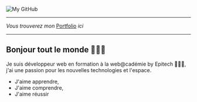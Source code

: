 ![My GitHub](https://user-images.githubusercontent.com/83210854/144868960-8bf6f909-568d-4852-a8bd-7f7e89fd057b.png)

------------------------------------------

*Vous trouverez mon* [Portfolio](https://corentinnrd.github.io/Portfolio-Corentin/) *ici*

------------------------------------------

## Bonjour tout le monde 👨🏼‍💻

Je suis développeur web en formation à la web@cadémie by Epitech 👨🏼‍🎓,
j'ai une passion pour les nouvelles technologies et l'espace.

* J'aime apprendre,
* J'aime comprendre, 
* J'aime réussir
